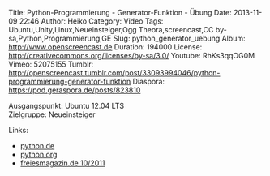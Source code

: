 Title: Python-Programmierung - Generator-Funktion - Übung
Date: 2013-11-09 22:46
Author: Heiko
Category: Video
Tags: Ubuntu,Unity,Linux,Neueinsteiger,Ogg Theora,screencast,CC by-sa,Python,Programmierung,GE
Slug: python_generator_uebung
Album: http://www.openscreencast.de
Duration: 194000
License: http://creativecommons.org/licenses/by-sa/3.0/
Youtube: RhKs3qqOG0M
Vimeo: 52075155
Tumblr: http://openscreencast.tumblr.com/post/33093994046/python-programmierung-generator-funktion
Diaspora: https://pod.geraspora.de/posts/823810

Ausgangspunkt: Ubuntu 12.04 LTS  
Zielgruppe: Neueinsteiger  

Links:

  * [python.de](http://www.python.de "Link zu Python.de" )
  * [python.org](http://www.python.org "Link zu Python.org" )
  * [freiesmagazin.de 10/2011](http://www.freiesmagazin.de/freiesMagazin-2011-10 "Link zu freiesmagazin.de" )

